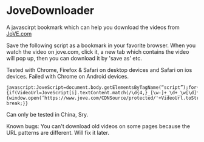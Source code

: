 # JoveDownloader
A javascirpt bookmark which can help you download the videos from [JoVE.com](https://www.jove.com)

Save the following script as a bookmark in your favorite browser. When you 
watch the video on jove.com, click it, a new tab which contains the video 
will pop up, then you can download it by 'save as' etc.

Tested with Chrome, Firefox & Safari on desktop devices and Safari on ios 
devices. Failed with Chrome on Android devices.


    javascript:JoveScript=document.body.getElementsByTagName(“script”);for(i=0;i<JoveScript.length;i++){if(VideoUrl=JoveScript[i].textContent.match(/\d{4,}_[\w-]+_\d+_\w[\d]*_Web\.mp4/)){window.open(‘https://www.jove.com/CDNSource/protected/'+VideoUrl.toString(),'_blank'); break;}}


Can only be tested in China, Sry.

Known bugs:
You can't download old videos on some pages because the URL patterns are different.
Will fix it later.
